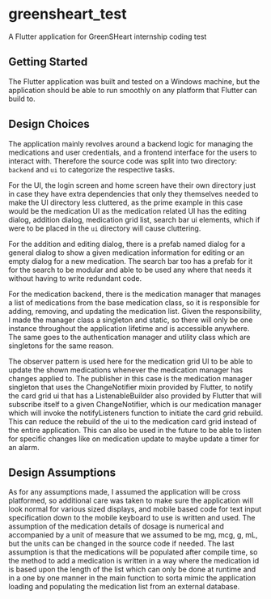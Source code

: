 # greensheart_test

A Flutter application for GreenSHeart internship coding test

## Getting Started

The Flutter application was built and tested on a Windows machine, but the application should
be able to run smoothly on any platform that Flutter can build to.

## Design Choices
The application mainly revolves around a backend logic for managing the medications and user 
credentials, and a frontend interface for the users to interact with. Therefore the source 
code was split into two directory: `backend` and `ui` to categorize the respective tasks. 

For the UI, the login screen and home screen have their own directory just in case they have 
extra dependencies that only they themselves needed to make the UI directory less cluttered,
as the prime example in this case would be the medication UI as the medication related UI
has the editing dialog, addition dialog, medication grid list, search bar ui elements, which 
if were to be placed in the `ui` directory will cause cluttering. 

For the addition and editing dialog, there is a prefab named dialog for a general dialog to
show a given medication information for editing or an empty dialog for a new medication.
The search bar too has a prefab for it for the search to be modular and able to be used any 
where that needs it without having to write redundant code.

For the medication backend, there is the medication manager that manages a list of medications
from the base medication class, so it is responsible for adding, removing, and updating the
medication list. Given the responsibility, I made the manager class a singleton and static, so
there will only be one instance throughout the application lifetime and is accessible anywhere.
The same goes to the authentication manager and utility class which are singletons for the
same reason.

The observer pattern is used here for the medication grid UI to be able to update the shown
medications whenever the medication manager has changes applied to. The publisher in this case
is the medication manager singleton that uses the ChangeNotifier mixin provided by Flutter,
to notify the card grid ui that has a ListenableBuilder also provided by Flutter that will
subscribe itself to a given ChangeNotifier, which is our medication manager which will 
invoke the notifyListeners function to initiate the card grid rebuild. This can reduce
the rebuild of the ui to the medication card grid instead of the entire application. This can
also be used in the future to be able to listen for specific changes like on medication 
update to maybe update a timer for an alarm.

## Design Assumptions
As for any assumptions made, I assumed the application will be cross platformed, so additional
care was taken to make sure the application will look normal for various sized displays, and 
mobile based code for text input specification down to the mobile keyboard to use is written 
and used. The assumption of the medication details of dosage is numerical and accompanied by
a unit of measure that we assumed to be mg, mcg, g, mL, but the units can be changed in the 
source code if needed. The last assumption is that the medications will be populated after compile
time, so the method to add a medication is written in a way where the medication id is based 
upon the length of the list which can only be done at runtime and in a one by one manner in the
main function to sorta mimic the application loading and populating the medication list from 
an external database.
